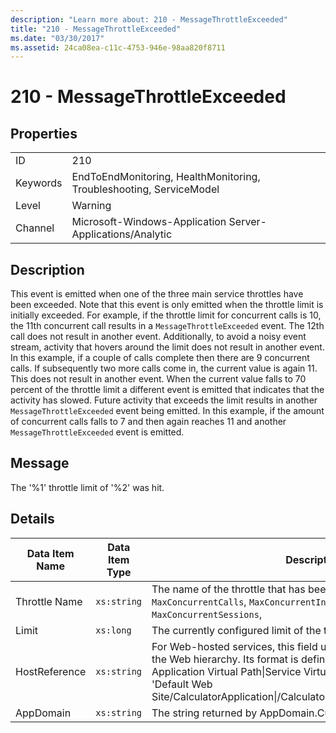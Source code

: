 ```yaml
---
description: "Learn more about: 210 - MessageThrottleExceeded"
title: "210 - MessageThrottleExceeded"
ms.date: "03/30/2017"
ms.assetid: 24ca08ea-c11c-4753-946e-98aa820f8711
---
```

# 210 - MessageThrottleExceeded

## Properties  
  
|||  
|-|-|  
|ID|210|  
|Keywords|EndToEndMonitoring, HealthMonitoring, Troubleshooting, ServiceModel|  
|Level|Warning|  
|Channel|Microsoft-Windows-Application Server-Applications/Analytic|  
  
## Description  

 This event is emitted when one of the three main service throttles have been exceeded. Note that this event is only emitted when the throttle limit is initially exceeded. For example, if the throttle limit for concurrent calls is 10, the 11th concurrent call results in a `MessageThrottleExceeded` event. The 12th call does not result in another event. Additionally, to avoid a noisy event stream, activity that hovers around the limit does not result in another event. In this example, if a couple of calls complete then there are 9 concurrent calls. If subsequently two more calls come in, the current value is again 11. This does not result in another event. When the current value falls to 70 percent of the throttle limit a different event is emitted that indicates that the activity has slowed. Future activity that exceeds the limit results in another `MessageThrottleExceeded` event being emitted. In this example, if the amount of concurrent calls falls to 7 and then again reaches 11 and another `MessageThrottleExceeded` event is emitted.  
  
## Message  

 The '%1' throttle limit of '%2' was hit.  
  
## Details  
  
|Data Item Name|Data Item Type|Description|  
|--------------------|--------------------|-----------------|  
|Throttle Name|`xs:string`|The name of the throttle that has been exceeded. Either `MaxConcurrentCalls`, `MaxConcurrentInstances`, or `MaxConcurrentSessions`,|  
|Limit|`xs:long`|The currently configured limit of the throttle.|  
|HostReference|`xs:string`|For Web-hosted services, this field uniquely identifies the service in the Web hierarchy. Its format is defined as 'Web Site Name Application Virtual Path&#124;Service Virtual Path&#124;ServiceName'. Example: 'Default Web Site/CalculatorApplication&#124;/CalculatorService.svc&#124;CalculatorService'.|  
|AppDomain|`xs:string`|The string returned by AppDomain.CurrentDomain.FriendlyName.|
